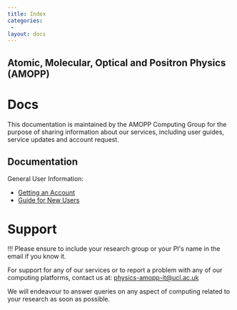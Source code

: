 ```yaml
---
title: Index
categories:
 -
layout: docs
---
```


## Atomic, Molecular, Optical and Positron Physics (AMOPP)

# Docs

This documentation is maintained by the AMOPP Computing Group for the purpose of sharing information about our services, including user guides,
service updates and account request.

## Documentation

General User Information:

- [Getting an Account](account-services.md)
- [Guide for New Users](new-users.md)
<!-- - [Software List](Cluster/Theory/software-list.md)
- [Planned Outages](planned-outages.md) -->

<!-- #Clusters:
#
#- [Theory](Clusters/Theory/index.md)
#- [BIOP] (Clusters/Biop/index.md)
 -->
# Support

!!! Please ensure to include your research group or your PI's name in the email if you know it.

For support for any of our services or to report a problem with any of our computing platforms, contact us at: [physics-amopp-it@ucl.ac.uk](mailto:physics-amopp-it@ucl.ac.uk)

We will endeavour to answer queries on any aspect of computing related to your research as soon as possible.